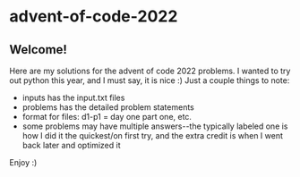 # advent-of-code-2022

## Welcome!

Here are my solutions for the advent of code 2022 problems.
I wanted to try out python this year, and I must say, it is nice :)
Just a couple things to note:

- inputs has the input.txt files
- problems has the detailed problem statements
- format for files: d1-p1 = day one part one, etc.
- some problems may have multiple answers--the typically labeled one is how I did it the quickest/on first try, and the extra credit is when I went back later and optimized it

Enjoy :)
